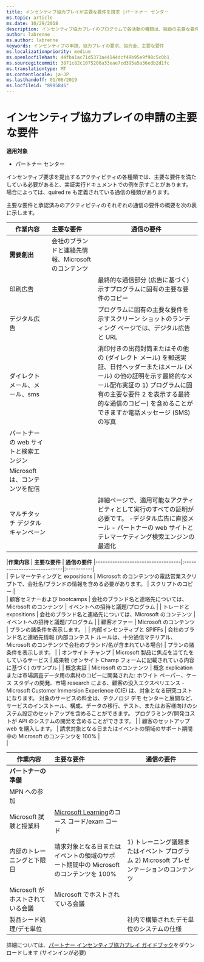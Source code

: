 ```yaml
---
title: インセンティブ協力プレイが主要な要件を請求 |パートナー センター
ms.topic: article
ms.date: 10/29/2018
description: インセンティブ協力プレイのプログラムで各活動の種類は、独自の主要な要件が
author: labrenne
ms.author: labrenne
keywords: インセンティブの申請、協力プレイの要求、協力金、主要な要件
ms.localizationpriority: medium
ms.openlocfilehash: 44fba1ac71d5373a44144dcf49b95e9f98c5c0b1
ms.sourcegitcommit: 3871c82c1075206a33eae7cd395a5a36edb2d1fc
ms.translationtype: MT
ms.contentlocale: ja-JP
ms.lasthandoff: 01/08/2019
ms.locfileid: "8995846"
---
```

# <a name="core-requirements-for-incentives-co-op-claims"></a>インセンティブ協力プレイの申請の主要な要件

**適用対象**

- パートナー センター

インセンティブ要求を提出するアクティビティの各種類では、主要な要件を満たしている必要があると、実証実行ドキュメントでの例を示すことがあります。 場合によっては、quired re も定義されている通信の種類があります。

主要な要件と承認済みのアクティビティのそれぞれの通信の要件の概要を次の表に示します。 

|**作業内容**   |**主要な要件**   |**通信の要件**|
|--------------------------------------|:---------------------------------|---------|
|**需要創出**      |会社のブランドと連絡先情報、Microsoft のコンテンツ    |         |
|印刷広告 |                 |最終的な通信部分 (広告に基づく) 示すプログラムに固有の主要な要件のコピー|
|デジタル広告|            |プログラムに固有の主要な要件を示すスクリーン ショットのランディング ページでは、デジタル広告と URL  
|ダイレクト メール、メール、sms|             |消印付きの出荷封筒またはその他の (ダイレクト メール) を郵送実証、日付ヘッダーまたはメール (メール) の他の証明を示す最終的なメール配布実証の 1) プログラムに固有の主要な要件 2 を表示する最終的な通信のコピー) を含めることができますか電話メッセージ (SMS) の写真|
|パートナーの web サイトと検索エンジン|
|Microsoft は、コンテンツを配信|
|マルチタッチ デジタル キャンペーン|     |詳細ページで、適用可能なアクティビティとして実行のすべての証明が必要です。  -デジタル広告に直接メール - パートナーの web サイトとテレマーケティング検索エンジンの最適化

|**作業内容**           | **主要な要件**    | **通信の要件**
                                                |-----------------------------------|:----------------------------|:-----------|                                                                                           
|  テレマーケティングと expositions   | Microsoft のコンテンツの電話営業スクリプトで、会社名/ブランドの情報を含める必要があります。 |    スクリプトのコピー |                                                                                                                                                                                                                                                                                                                                                                                                                                                                                                                                                                               
| 顧客セミナーおよび bootcamps  | 会社のブランド名と連絡先については、Microsoft のコンテンツ                                                                                                           |                                                                                                                                                                                                                                            イベントへの招待と議題/プログラム                                                                                                                                                                                                                                            |
|    トレードと expositions    | 会社のブランド名と連絡先については、Microsoft のコンテンツ                                                                                                           |                                                                                                                                                                                                                                            イベントへの招待と議題/プログラム                                                                                                                                                                                                                                            |
|         顧客オファー          | Microsoft のコンテンツ                                                                                                                                                       |                                                                                                                                                                                                                                           プランの諸条件を表示します。                                                                                                                                                                                                                                            |
|  内部インセンティブと SPIFFs  | 会社のブランド名と連絡先情報 (内部コンテスト ルールは、十分通信マテリアル、Microsoft のコンテンツで会社のブランド/名が含まれている場合) |                                                                                                                                                                                                                                           プランの諸条件を表示します。                                                                                                                                                                                                                                            |
|          オンサイト チャンプ           | Microsoft 製品に焦点を当てたをしているサービス                                                                                                                    |                                                                                                                                                                                                                       成果物 (オンサイト Champ フォームに記載されている内容に基づく) のサンプル                                                                                                                                                                                                                       |
|         概念実証         | Microsoft のコンテンツ                                                                                                                                                       | 概念 explication または市場調査データ用の素材のコピーに開発された: ホワイト ペーパー、ケース スタディの開発、市場 research による、顧客の没入エクスペリエンス - Microsoft Customer Immersion Experience (CIE) は、対象となる研究コストになります。 対象のサービスの料金は、テクノロジ デモ センターと展開など、サービスのインストール、構成、データの移行、テスト、またはお客様向けのシステム設定のセットアップを含めることができます。 プログラミング/開発コストが API のシステムの開発を含めることができます。 |
| 顧客のセットアップ web を購入します。 | 請求対象となる日またはイベントの領域のサポート期間中の Microsoft のコンテンツを 100%                                                                                                |                                                                                                          
                                                                                                                                                            |

|           **作業内容**           | **主要な要件**                                                                  |                    **通信の要件**                     |
|----------------------------------|:---------------------------------------------------------------------------------------|------------------------------------------------------------------------|
|      **パートナーの準備**       |                                                                                        |                                                                        |
|        MPN への参加         |                                                                                        |                                                                        |
|   Microsoft 試験と授業料    | [Microsoft Learning](https://partner.microsoft.com/training)のコース コード/exam コード |                                                                        |
| 内部のトレーニングと下限日 | 請求対象となる日またはイベントの領域のサポート期間中の Microsoft のコンテンツを 100%               | 1) トレーニング議題またはイベント プログラム 2) Microsoft プレゼンテーションのコンテンツ |
|   Microsoft がホストされている会議   | Microsoft でホストされている会議                                                           |                                                                        |
|    製品シード処理/デモ単位    |                                                                                        |          社内で構築されたデモ単位のシステムの仕様          |

 詳細については、[パートナー インセンティブ協力プレイ ガイドブック](https://assets.microsoft.com/coop-guidebook.pdf)をダウンロードします (サインインが必要)
